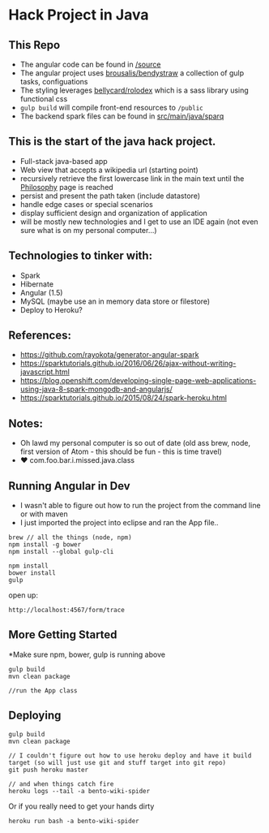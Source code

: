 # Hack Project in Java

## This Repo

- The angular code can be found in [/source](https://github.com/ashtonthomas/bento-wiki-spider/tree/master/source)
- The angular project uses [brousalis/bendystraw](https://github.com/brousalis/bendystraw) a collection of gulp tasks, configuations
- The styling leverages [bellycard/rolodex](https://github.com/bellycard/rolodex) which is a sass library using functional css
- `gulp build` will compile front-end resources to `/public`
- The backend spark files can be found in [src/main/java/sparq](https://github.com/ashtonthomas/bento-wiki-spider/tree/master/src/main/java/sparq)

## This is the start of the java hack project.

- Full-stack java-based app
- Web view that accepts a wikipedia url (starting point)
- recursively retrieve the first lowercase link in the main text until the [Philosophy](https://en.wikipedia.org/wiki/Philosophy) page is reached
- persist and present the path taken (include datastore)
- handle edge cases or special scenarios
- display sufficient design and organization of application
- will be mostly new technologies and I get to use an IDE again (not even sure what is on my personal computer...)

## Technologies to tinker with:
- Spark
- Hibernate
- Angular (1.5)
- MySQL (maybe use an in memory data store or filestore)
- Deploy to Heroku?


## References:
- https://github.com/rayokota/generator-angular-spark
- https://sparktutorials.github.io/2016/06/26/ajax-without-writing-javascript.html
- https://blog.openshift.com/developing-single-page-web-applications-using-java-8-spark-mongodb-and-angularjs/
- https://sparktutorials.github.io/2015/08/24/spark-heroku.html

## Notes:
- Oh lawd my personal computer is so out of date (old ass brew, node, first version of Atom - this should be fun - this is time travel)
- :heart: com.foo.bar.i.missed.java.class


## Running Angular in Dev
- I wasn't able to figure out how to run the project from the command line or with maven
- I just imported the project into eclipse and ran the App file..

```
brew // all the things (node, npm)
npm install -g bower
npm install --global gulp-cli

npm install
bower install
gulp
```

open up:

`http://localhost:4567/form/trace`


## More Getting Started

*Make sure npm, bower, gulp is running above

```
gulp build
mvn clean package

//run the App class
```

## Deploying

```
gulp build
mvn clean package

// I couldn't figure out how to use heroku deploy and have it build target (so will just use git and stuff target into git repo)
git push heroku master

// and when things catch fire
heroku logs --tail -a bento-wiki-spider
```

Or if you really need to get your hands dirty

```
heroku run bash -a bento-wiki-spider

```
